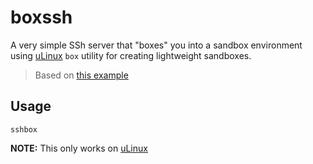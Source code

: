 # boxssh

A very simple SSh server that "boxes" you into a sandbox environment using
[uLinux](https://github.com/prologic/ulinux) `box` utility for creating
lightweight sandboxes.

> Based on [this example](https://github.com/gliderlabs/ssh/tree/master/_examples/ssh-pty)

## Usage

```#!console
sshbox
```

__NOTE:__ This only works on [uLinux](https://github.com/prologic/ulinux)
